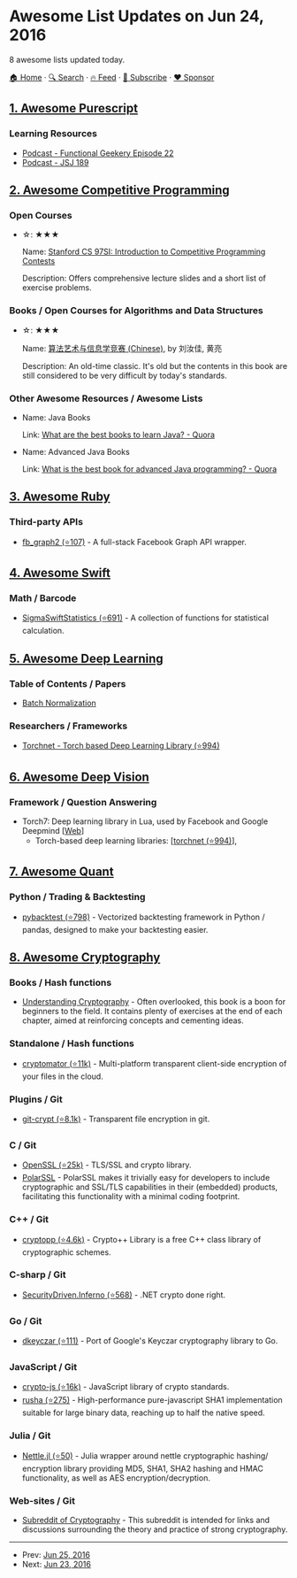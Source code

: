 # Awesome List Updates on Jun 24, 2016

8 awesome lists updated today.

[🏠 Home](/README.md) · [🔍 Search](https://www.trackawesomelist.com/search/) · [🔥 Feed](https://www.trackawesomelist.com/rss.xml) · [📮 Subscribe](https://trackawesomelist.us17.list-manage.com/subscribe?u=d2f0117aa829c83a63ec63c2f&id=36a103854c) · [❤️  Sponsor](https://github.com/sponsors/theowenyoung)



## [1. Awesome Purescript](/content/passy/awesome-purescript/README.md)

### Learning Resources

*   [Podcast - Functional Geekery Episode 22](https://www.functionalgeekery.com/episode-22-lambdaconf-2015-part-1/)
*   [Podcast - JSJ 189](https://devchat.tv/js-jabber/189-jsj-purescript-with-john-a-de-goes-and-phil-freeman)

## [2. Awesome Competitive Programming](/content/lnishan/awesome-competitive-programming/README.md)

### Open Courses

- ☆: ★★★

  Name: [Stanford CS 97SI: Introduction to Competitive Programming Contests](http://web.stanford.edu/class/cs97si/)

  Description: Offers comprehensive lecture slides and a short list of exercise problems.



### Books / Open Courses for Algorithms and Data Structures

- ☆: ★★★

  Name: [算法艺术与信息学竞赛 (Chinese)](http://goo.gl/O1tr8v), by 刘汝佳, 黄亮

  Description: An old-time classic. It's old but the contents in this book are still considered to be very difficult by today's standards.



### Other Awesome Resources / Awesome Lists

- Name: Java Books

  Link: [What are the best books to learn Java? - Quora](https://www.quora.com/What-are-the-best-books-to-learn-Java)


- Name: Advanced Java Books

  Link: [What is the best book for advanced Java programming? - Quora](https://www.quora.com/What-is-the-best-book-for-advanced-Java-programming)



## [3. Awesome Ruby](/content/markets/awesome-ruby/README.md)

### Third-party APIs

*   [fb\_graph2 (⭐107)](https://github.com/nov/fb_graph2) - A full-stack Facebook Graph API wrapper.

## [4. Awesome Swift](/content/matteocrippa/awesome-swift/README.md)

### Math / Barcode

*   [SigmaSwiftStatistics (⭐691)](https://github.com/evgenyneu/SigmaSwiftStatistics) - A collection of functions for statistical calculation.

## [5. Awesome Deep Learning](/content/ChristosChristofidis/awesome-deep-learning/README.md)

### Table of Contents / Papers

*   [Batch Normalization](https://arxiv.org/abs/1502.03167)

### Researchers / Frameworks

*   [Torchnet - Torch based Deep Learning Library (⭐994)](https://github.com/torchnet/torchnet)

## [6. Awesome Deep Vision](/content/kjw0612/awesome-deep-vision/README.md)

### Framework / Question Answering

*   Torch7: Deep learning library in Lua, used by Facebook and Google Deepmind \[[Web](http://torch.ch/)]
    *   Torch-based deep learning libraries: \[[torchnet (⭐994)](https://github.com/torchnet/torchnet)],

## [7. Awesome Quant](/content/wilsonfreitas/awesome-quant/README.md)

### Python / Trading & Backtesting

*   [pybacktest (⭐798)](https://github.com/ematvey/pybacktest) - Vectorized backtesting framework in Python / pandas, designed to make your backtesting easier.

## [8. Awesome Cryptography](/content/sobolevn/awesome-cryptography/README.md)

### Books / Hash functions

*   [Understanding Cryptography](http://www.crypto-textbook.com/) - Often overlooked, this book is a boon for beginners to the field. It contains plenty of exercises at the end of each chapter, aimed at reinforcing concepts and cementing ideas.

### Standalone / Hash functions

*   [cryptomator (⭐11k)](https://github.com/cryptomator/cryptomator) - Multi-platform transparent client-side encryption of your files in the cloud.

### Plugins / Git

*   [git-crypt (⭐8.1k)](https://github.com/AGWA/git-crypt) - Transparent file encryption in git.

### C / Git

*   [OpenSSL (⭐25k)](https://github.com/openssl/openssl) - TLS/SSL and crypto library.
*   [PolarSSL](https://tls.mbed.org/) - PolarSSL makes it trivially easy for developers to include cryptographic and SSL/TLS capabilities in their (embedded) products, facilitating this functionality with a minimal coding footprint.

### C++ / Git

*   [cryptopp (⭐4.6k)](https://github.com/weidai11/cryptopp) - Crypto++ Library is a free C++ class library of cryptographic schemes.

### C-sharp / Git

*   [SecurityDriven.Inferno (⭐568)](https://github.com/sdrapkin/SecurityDriven.Inferno) - .NET crypto done right.

### Go / Git

*   [dkeyczar (⭐111)](https://github.com/dgryski/dkeyczar) - Port of Google's Keyczar cryptography library to Go.

### JavaScript / Git

*   [crypto-js (⭐16k)](https://github.com/brix/crypto-js) - JavaScript library of crypto standards.
*   [rusha (⭐275)](https://github.com/srijs/rusha) - High-performance pure-javascript SHA1 implementation suitable for large binary data, reaching up to half the native speed.

### Julia / Git

*   [Nettle.jl (⭐50)](https://github.com/staticfloat/Nettle.jl) - Julia wrapper around nettle cryptographic hashing/
    encryption library providing MD5, SHA1, SHA2 hashing and HMAC functionality, as well as AES encryption/decryption.

### Web-sites / Git

*   [Subreddit of Cryptography](https://www.reddit.com/r/cryptography/) - This subreddit is intended for links and discussions surrounding the theory and practice of strong cryptography.

---

- Prev: [Jun 25, 2016](/content/2016/06/25/README.md)
- Next: [Jun 23, 2016](/content/2016/06/23/README.md)